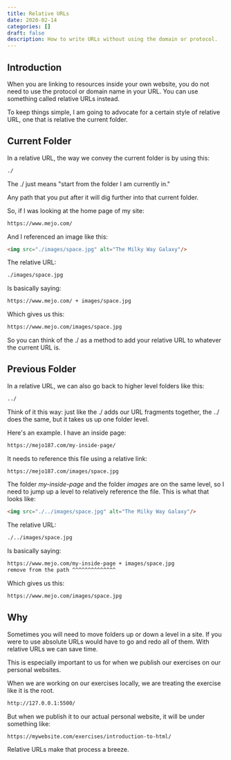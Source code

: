 ```yaml
---
title: Relative URLs
date: 2020-02-14
categories: []
draft: false
description: How to write URLs without using the domain or protocol.
---
```


## Introduction

When you are linking to resources inside your own website, you do not need to use the protocol or domain name in your URL. You can use something called relative URLs instead.

To keep things simple, I am going to advocate for a certain style of relative URL, one that is relative the current folder.

## Current Folder

In a relative URL, the way we convey the current folder is by using this:

```html
./
```

The ./ just means "start from the folder I am currently in."

Any path that you put after it will dig further into that current folder.

So, if I was looking at the home page of my site:

```html
https://www.mejo.com/
```

And I referenced an image like this:

```html
<img src="./images/space.jpg" alt="The Milky Way Galaxy"/>
```

The relative URL:

```html
./images/space.jpg
```

Is basically saying:

```html
https://www.mejo.com/ + images/space.jpg
```

Which gives us this:

```html
https://www.mejo.com/images/space.jpg
```

So you can think of the ./ as a method to add your relative URL to whatever the current URL is.


## Previous Folder

In a relative URL, we can also go back to higher level folders like this:

```html
../
```

Think of it this way: just like the ./ adds our URL fragments together, the ../ does the same, but it takes us up one folder level.

Here's an example. I have an inside page:

```html
https://mejo187.com/my-inside-page/
```

It needs to reference this file using a relative link:

```html
https://mejo187.com/images/space.jpg
```

The folder _my-inside-page_ and the folder _images_ are on the same level, so I need to jump up a level to relatively reference the file. This is what that looks like:

```html
<img src="./../images/space.jpg" alt="The Milky Way Galaxy"/>
```

The relative URL:

```html
./../images/space.jpg
```

Is basically saying:

```html
https://www.mejo.com/my-inside-page + images/space.jpg
remove from the path ^^^^^^^^^^^^^^
```

Which gives us this:

```html
https://www.mejo.com/images/space.jpg
```

## Why

Sometimes you will need to move folders up or down a level in a site. If you were to use absolute URLs would have to go and redo all of them. With relative URLs we can save time.

This is especially important to us for when we publish our exercises on our personal websites.

When we are working on our exercises locally, we are treating the exercise like it is the root.

```html
http://127.0.0.1:5500/
```

But when we publish it to our actual personal website, it will be under something like:

```html
https://mywebsite.com/exercises/introduction-to-html/
```

Relative URLs make that process a breeze.


